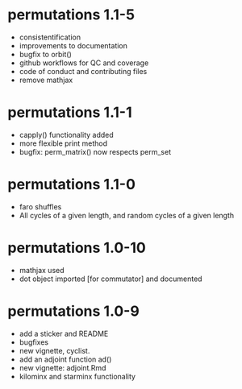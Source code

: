 # permutations 1.1-5

- consistentification
- improvements to documentation
- bugfix to orbit()
- github workflows for QC and coverage
- code of conduct and contributing files
- remove mathjax

# permutations 1.1-1

- capply() functionality added
- more flexible print method
- bugfix: perm_matrix() now respects perm_set

# permutations 1.1-0

- faro shuffles
- All cycles of a given length, and random cycles of a given length

# permutations 1.0-10

- mathjax used
- dot object imported [for commutator] and documented

# permutations 1.0-9

- add a sticker and README
- bugfixes
- new vignette, cyclist.
- add an adjoint function ad()
- new vignette: adjoint.Rmd
- kilominx and starminx functionality
